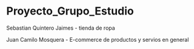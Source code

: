 # Proyecto_Grupo_Estudio
Sebastian Quintero Jaimes - tienda de ropa 

Juan Camilo Mosquera - E-commerce de productos y servios en general 